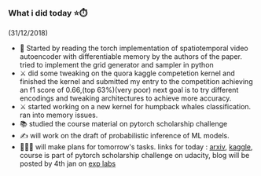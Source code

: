 ### What i did today :star::stopwatch:
(31/12/2018)

* 📃 Started by reading the torch implementation of spatiotemporal video autoencoder with differentiable memory by the authors of the paper.
tried to implement the grid generator and sampler in python
* ⚔️ did some tweaking on the quora kaggle competetion kernel and finished the kernel and submitted my entry to the competition achieving an f1 score of 0.66,(top 63%)(very poor) next goal is to try different encodings and tweaking architectures to achieve more accuracy.
* ⚔️ started working on a new kernel for humpback whales classification. ran into memory issues.
* 📚 studied the course material on pytorch scholarship challenge
* ✍️ will work on the draft of probabilistic inference of ML models.
* 🙇🏻‍♂️
will make plans for tomorrow's tasks.
links for today : <a href='https://github.com/abtExp/ArxivImpl/tree/master/1511.06309'>arxiv</a>, <a href='https://github.com/abtExp/kaggleKernels'>kaggle</a>, course is part of pytorch scholarship challenge on udacity, blog will be posted by 4th jan on <a href='http://abtexp.wordpress.com'>exp labs</a>
